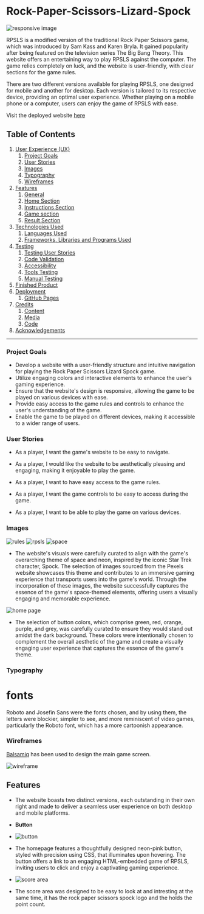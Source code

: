# Rock-Paper-Scissors-Lizard-Spock
![responsive image](assets/readme-files/responsive.PNG)

RPSLS is a modified version of the traditional Rock Paper Scissors game, which was introduced by Sam Kass and Karen Bryla. It gained popularity after being featured on the television series The Big Bang Theory. This website offers an entertaining way to play RPSLS against the computer. The game relies completely on luck, and the website is user-friendly, with clear sections for the game rules.

There are two different versions available for playing RPSLS, one designed for mobile and another for desktop. Each version is tailored to its respective device, providing an optimal user experience. Whether playing on a mobile phone or a computer, users can enjoy the game of RPSLS with ease.

Visit the deployed website [here](https://gabriel5638.github.io/Rock-Paper-Scissors-Spock-Game/)


## Table of Contents

1. [User Experience (UX)](#user-experience-UX)
    1. [Project Goals](#project-goals)
    2. [User Stories](#user-stories)
    3. [Images](#images)
    4. [Typography](#fonts)
    5. [Wireframes](#wireframes)
2. [Features](#features)
    1. [General](#general)
    2. [Home Section](#home-section)
    3. [Instructions Section](#instructions-section)
    4. [Game section](#game-section)
    5. [Result Section](#result-section)
3. [Technologies Used](#technologies-used)
    1. [Languages Used](#languages-used)
    2. [Frameworks, Libraries and Programs Used](#frameworks-libraries-and-programs-used)
4. [Testing](#testing)
    1. [Testing User Stories](#testing-user-stories)
    2. [Code Validation](#code-validation)
    3. [Accessibility](#accessibility)
    4. [Tools Testing](#tools-testing)
    5. [Manual Testing](#manual-testing)
5. [Finished Product](#finished-product)
6. [Deployment](#deployment)
    1. [GitHub Pages](#github-pages)
7. [Credits](#credits)
    1. [Content](#content)
    2. [Media](#media)
    3. [Code](#code)
8. [Acknowledgements](#acknowledgements)

***

### Project Goals

* Develop a website with a user-friendly structure and intuitive navigation for playing the Rock Paper Scissors Lizard Spock game.
* Utilize engaging colors and interactive elements to enhance the user's gaming experience.
* Ensure that the website's design is responsive, allowing the game to be played on various devices with ease.
* Provide easy access to the game rules and controls to enhance the user's understanding of the game.
* Enable the game to be played on different devices, making it accessible to a wider range of users.


### User Stories

* As a player, I want the game's website to be easy to navigate.

* As a player, I would like the website to be aesthetically pleasing and engaging, making it enjoyable to play the game.

* As a player, I want to have easy access to the game rules.

* As a player, I want the game controls to be easy to access during the game.

* As a player, I want to be able to play the game on various devices.

### Images

![rules](assets/readme-files/game.jpg)
![rpsls](assets/readme-files/rpsls.png)
![space](assets/readme-files/space.jpeg)
* The website's visuals were carefully curated to align with the game's overarching theme of space and neon, inspired by the iconic Star Trek character, Spock. The selection of images sourced from the Pexels website showcases this theme and contributes to an immersive gaming experience that transports users into the game's world. Through the incorporation of these images, the website successfully captures the essence of the game's space-themed elements, offering users a visually engaging and memorable experience.

![home page](assets/readme-files/home.png)

* The selection of button colors, which comprise green, red, orange, purple, and grey, was carefully curated to ensure they would stand out amidst the dark background. These colors were intentionally chosen to complement the overall aesthetic of the game and create a visually engaging user experience that captures the essence of the game's theme.

### Typography

# fonts
Roboto and Josefin Sans were the fonts chosen, and by using them, the letters were blockier, simpler to see, and more reminiscent of video games, particularly the Roboto font, which has a more cartoonish appearance.

### Wireframes

[Balsamiq](https://balsamiq.com/) has been used to design the main game screen. 

![wireframe](assets/readme-files/wireframe.PNG)

## Features

* The website boasts two distinct versions, each outstanding in their own right and made to deliver a seamless user experience on both desktop and mobile platforms.

* **Button**
* ![button](assets/readme-files/neon-button.PNG)
* The homepage features a thoughtfully designed neon-pink button, styled with precision using CSS, that illuminates upon hovering. The button offers a link to an engaging HTML-embedded game of RPSLS, inviting users to click and enjoy a captivating gaming experience.


* ![score area](assets/readme-files/score.PNG)
* The score area was designed to be easy to look at and intresting at the same time, it has the rock paper scissors spock logo and the holds the point count.
